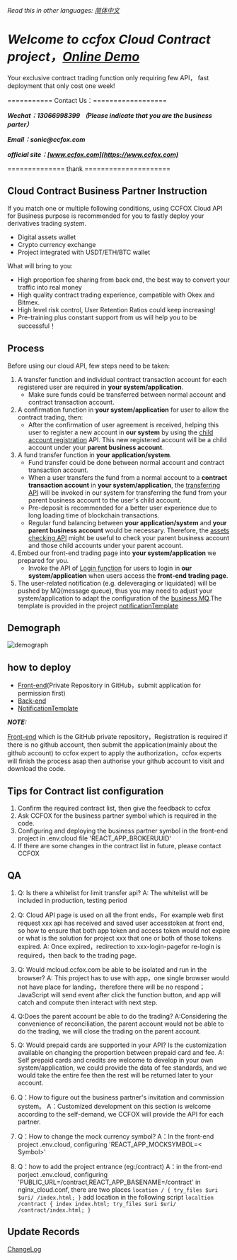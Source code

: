 *Read this in other languages: [简体中文](README.md)*

# **_Welcome to ccfox Cloud Contract project，[Online Demo](https://mcloud.ccfox.com)_**

Your exclusive contract trading function only requiring few API，
fast deployment that only cost one week!

=========== Contact Us：==================

**_Wechat：13066998399 （Please indicate that you are the business parter）_**

**_Email：sonic@ccfox.com_**

**_official site：[www.ccfox.com](https://www.ccfox.com)_**

============== thank =====================

## Cloud Contract Business Partner Instruction

If you match one or multiple following conditions, using CCFOX Cloud API for Business purpose is recommended for you to fastly deploy your derivatives trading system.

- Digital assets wallet
- Crypto currency exchange
- Project integrated with USDT/ETH/BTC wallet

What will bring to you:

- High proportion fee sharing from back end, the best way to convert your traffic into real money
- High quality contract trading experience, compatible with Okex and Bitmex.
- High level risk control, User Retention Ratios could keep increasing!
- Pre-training plus constant support from us will help you to be successful！


## Process

Before using our cloud API, few steps need to be taken:

1. A transfer function and individual contract transaction account for each registered user are required in **your system/application**.
   - Make sure funds could be transferred between normal account and contract transaction account.
2. A confirmation function in **your system/application** for user to allow the contract trading, then:
   - After the confirmation of user agreement is received, helping this user to register a new account in **our system** by using the [child account registration](https://github.com/ccfox-com/cloud-api/blob/master/doc/api.en.md#child%20account%20registration) API. This new registered account will be a child account under your **parent business account**.
3. A fund transfer function in **your application/system**.
   - Fund transfer could be done between normal account and contract transaction account.
   - When a user transfers the fund from a normal account to a **contract transaction account** in **your system/application**, the [transferring API](https://github.com/ccfox-com/cloud-api/blob/master/doc/api.en.md#transferring%20API) will be invoked in our system for transferring the fund from your parent business account to the user's child account.
   - Pre-deposit is recommended for a better user experience due to long loading time of blockchain transactions.
   - Regular fund balancing between **your application/system** and **your parent business account** would be necessary. Therefore, the [assets checking API](https://github.com/ccfox-com/cloud-api/blob/master/doc/api.en.md#assets%20checking%20API) might be useful to check your parent business account and those child accounts under your parent account.
4. Embed our front-end trading page into **your system/application** we prepared for you.
   - Invoke the API of [Login function](https://github.com/ccfox-com/cloud-api/blob/master/doc/api.en.md#Login%20function) for users to login in **our system/application** when users access the **front-end trading page**.
5. The user-related notification (e.g. deleveraging or liquidated) will be pushed by MQ(message queue), thus you may need to adjust your system/application to adapt the configuration of the [business MQ](https://github.com/ccfox-com/cloud-api/blob/master/doc/api.md#business%20MQ).The template is provided in the project [notificationTemplate](通知模板.csv)

## Demograph

![demograph](https://assets.processon.com/chart_image/5c1c5704e4b0b71ee503e019.png)

## how to deploy

- [Front-end](https://github.com/ccfox-com/cloud/blob/master/README.en.md)(Private Repository in GitHub，submit application for permission first)
- [Back-end](./doc/api.en.md)
- [NotificationTemplate](通知模板.csv)

**_NOTE:_**

[Front-end](https://github.com/ccfox-com/cloud) which is the GitHub private repository，Registration is required if there is no github account, then submit the application(mainly about the github account) to ccfox expert to apply the authorization，ccfox experts will finish the process asap then authorise your github account to visit and download the code.

## Tips for Contract list configuration

1. Confirm the required contract list, then give the feedback to ccfox
2. Ask CCFOX for the business partner symbol which is required in the code.
3. Configuring and deploying the business partner symbol in the front-end project in .env.cloud file 'REACT_APP_BROKERUUID'
4. If there are some changes in the contract list in future, please contact CCFOX

## QA

1.  Q: Is there a whitelist for limit transfer api?
    A: The whitelist will be included in production, testing period 

2.  Q: Cloud API page is used on all the front ends，For example web first request  xxx api has received and saved user accesstoken at front end, so how to ensure that both app token and access token would not expire or what is the solution for project xxx that one or both of those tokens expired.
    A: Once expired，redirection to xxx-login-pagefor re-login is required，then back to the trading page.


3.  Q: Would mcloud.ccfox.com be able to be isolated and run in the browser?
    A: This project has to use with app，one single browser would not have place for landing，therefore there will be no respond；JavaScript will send event after click the function button, and app will catch and compute then interact with next step.


4.  Q:Does the parent account be able to do the trading?
    A:Considering the convenience of reconciliation, the parent account would not be able to do the trading, we will close the trading on the parent account.

5.  Q: Would prepaid cards are supported in your API? Is the customization available on changing the proportion between prepaid card and fee.
    A: Self prepaid cards and credits are welcome to develop in your own system/application, we could provide the data of fee standards, and we would take the entire fee then the rest will be returned later to your account.  


6.  Q：How to figure out the business partner's invitation and commission system。
    A：Customized development on this section is welcome according to the self-demand, we CCFOX will provide the API for each partner.


7.  Q：How to change the mock currency symbol?
    A：In the front-end project .env.cloud, configuring 'REACT_APP_MOCKSYMBOL=< Symbol>'

8.  Q：how to add the project entrance (eg:/contract)
    A：in the front-end porject .env.cloud, configuring 'PUBLIC_URL=/contract,REACT_APP_BASENAME=/contract'
       in nginx_cloud.conf, there are two places
       `location / {
            try_files $uri $uri/ /index.html;
       }`
       add location in the following script
       `localtion /contract {
           index index.html;
           try_files $uri $uri/ /contract/index.html;
        }`
   

## Update Records
[ChangeLog](changeRecords.en.md)
